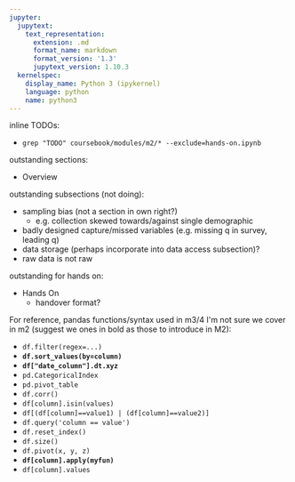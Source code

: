 ```yaml
---
jupyter:
  jupytext:
    text_representation:
      extension: .md
      format_name: markdown
      format_version: '1.3'
      jupytext_version: 1.10.3
  kernelspec:
    display_name: Python 3 (ipykernel)
    language: python
    name: python3
---
```


inline TODOs:
- `grep "TODO" coursebook/modules/m2/* --exclude=hands-on.ipynb`

outstanding sections:
- Overview

outstanding subsections (not doing):
- sampling bias (not a section in own right?)
    - e.g. collection skewed towards/against single demographic
- badly designed capture/missed variables (e.g. missing q in survey, leading q)
- data storage (perhaps incorporate into data access subsection)?
- raw data is not raw

outstanding for hands on:
- Hands On
    - handover format?
    
For reference, pandas functions/syntax used in m3/4 I'm not sure we cover in m2 (suggest we ones in bold as those to introduce in M2):
- `df.filter(regex=...)`
- **`df.sort_values(by=column)`**
- **`df["date_column"].dt.xyz`**
- `pd.CategoricalIndex`
- `pd.pivot_table`
- `df.corr()`
- `df[column].isin(values)`
- `df[(df[column]==value1) | (df[column]==value2)]`
- `df.query('column == value')`
- `df.reset_index()`
- `df.size()`
- `df.pivot(x, y, z)`
- **`df[column].apply(myfun)`**
- `df[column].values`

```python

```
